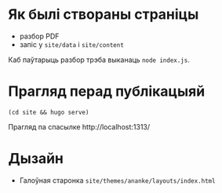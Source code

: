 # Як былі створаны страніцы

- разбор PDF
- запіс у `site/data` і `site/content`

Каб паўтарыць разбор трэба выканаць `node index.js`.

# Прагляд перад публікацыяй

`(cd site && hugo serve)`

Прагляд па спасылке http://localhost:1313/

# Дызайн

- Галоўная старонка `site/themes/ananke/layouts/index.html`
